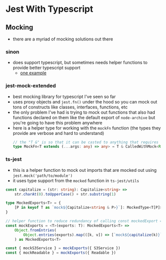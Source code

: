 # Jest With Typescript

## Mocking
- there are a myriad of mocking solutions out there

### sinon
- does support typescript, but sometimes needs helper functions to provide better typescript support
  - [one example](https://spin.atomicobject.com/2018/06/13/mock-typescript-modules-sinon/)

### jest-mock-extended
- best mocking library for typescript I've seen so far
- uses proxy objects and `jest.fn()` under the hood so you can mock out tons of constructs like classes, interfaces, functions, etc
- the only problem I've had is trying to mock out functions that also had functions declared on them like the default export of `node-archive` but you're going to have this problem anywhere
- here is a helper type for working with the `mockFn` function (the types they provide are verbose and hard to understand)
    ```ts
    // the "T &" is so that it can be casted to anything that requires the type of the function you are mocking
    type MockFn<T extends (...args: any) => any> = T & CalledWithMock<ReturnType<T>, Parameters<T>>
    ```

### ts-jest
- this is a helper function to mock out imports that are mocked out using `jest.mock('path/to/module')`
- it uses type support from the `mocked` function in `ts-jest/utils`
```ts
const capitalize = (str: string): Capitalize<string> =>
    str.charAt(0).toUpperCase() + str.substring(1)

type MockedExports<T> = {
    [P in keyof T as `mock${Capitalize<string & P>}`]: MockedType<T[P]>
}

// helper function to reduce redundancy of calling const mockedExport = mock(export) for every export
const mockExports = <T>(exports: T): MockedExports<T> =>
    Object.fromEntries(
        Object.entries(exports).map(([k, v]) => [`mock${capitalize(k)}`, v])
    ) as MockedExports<T>

const { mockS3Service } = mockExports({ S3Service })
const { mockReadable } = mockExports({ Readable })
```